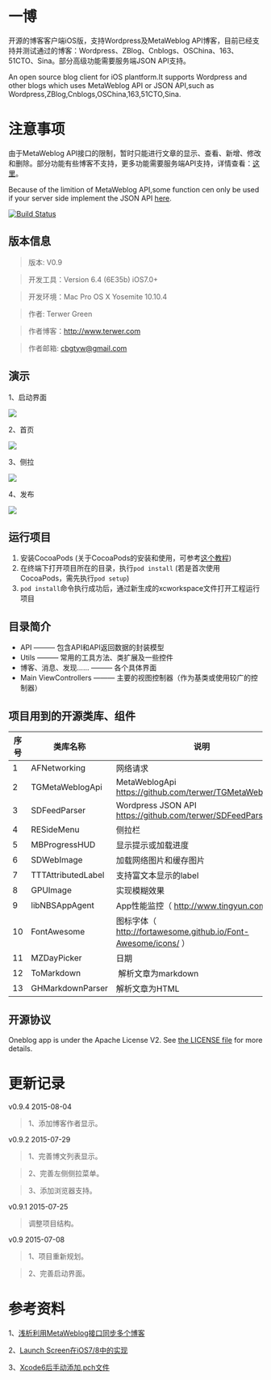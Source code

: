 # 一博
开源的博客客户端iOS版，支持Wordpress及MetaWeblog API博客，目前已经支持并测试通过的博客：Wordpress、ZBlog、Cnblogs、OSChina、163、51CTO、Sina。部分高级功能需要服务端JSON API支持。

An open source blog client for iOS plantform.It supports Wordpress and other blogs which uses MetaWeblog API or JSON API,such as Wordpress,ZBlog,Cnblogs,OSChina,163,51CTO,Sina.

# 注意事项

由于MetaWeblog API接口的限制，暂时只能进行文章的显示、查看、新增、修改和删除。部分功能有些博客不支持，更多功能需要服务端API支持，详情查看：[这里](https://github.com/terwer/SDFeedParser)。

Because of the limition of MetaWeblog API,some function cen only be used if your server side implement the JSON API [here](https://github.com/terwer/SDFeedParser).

[![Build Status](https://api.travis-ci.org/terwer/OneblogiOS.svg)](https://travis-ci.org/terwer/OneblogiOS)

版本信息
-------
>版本: V0.9

>开发工具：Version 6.4 (6E35b) iOS7.0+

>开发环境：Mac Pro OS X Yosemite 10.10.4

>作者: Terwer Green

>作者博客：http://www.terwer.com

>作者邮箱: cbgtyw@gmail.com

演示
---
1、启动界面

![](Images/0.png)

2、首页

![](Images/1.png)

3、侧拉

![](Images/2.png)

4、发布

![](Images/3.png)

## 运行项目
1. 安装CocoaPods (关于CocoaPods的安装和使用，可参考[这个教程](http://blog.devtang.com/blog/2014/05/25/use-cocoapod-to-manage-ios-lib-dependency/))
2. 在终端下打开项目所在的目录，执行```pod install``` (若是首次使用CocoaPods，需先执行```pod setup```)
3. ```pod install```命令执行成功后，通过新生成的xcworkspace文件打开工程运行项目

## 目录简介
* API ——— 包含API和API返回数据的封装模型
* Utils ——— 常用的工具方法、类扩展及一些控件
* 博客、消息、发现...... ——— 各个具体界面
* Main ViewControllers ——— 主要的视图控制器（作为基类或使用较广的控制器）

## 项目用到的开源类库、组件

序号 | 类库名称 | 说明
------------- | ------------- | -------------
1             | AFNetworking  | 网络请求
2            | TGMetaWeblogApi | MetaWeblogApi https://github.com/terwer/TGMetaWeblogApi
3            | SDFeedParser | Wordpress JSON API https://github.com/terwer/SDFeedParser
4             | RESideMenu       | 侧拉栏
5             | MBProgressHUD    | 显示提示或加载进度
6             | SDWebImage       | 加载网络图片和缓存图片
7             | TTTAttributedLabel | 支持富文本显示的label
8             | GPUImage         | 实现模糊效果
9             | libNBSAppAgent | App性能监控（ http://www.tingyun.com/ ）
10            | FontAwesome      | 图标字体（ http://fortawesome.github.io/Font-Awesome/icons/ ）
11            | MZDayPicker      | 日期
12            | ToMarkdown       | 解析文章为markdown
13            | GHMarkdownParser  |解析文章为HTML

## 开源协议
Oneblog app is under the Apache License V2. See [the LICENSE file](https://github.com/terwer/OneblogiOS/blob/master/LICENSE.md) for more details.

更新记录
======
v0.9.4 2015-08-04

>1、添加博客作者显示。

v0.9.2 2015-07-29

>1、完善博文列表显示。

>2、完善左侧侧拉菜单。

>3、添加浏览器支持。

v0.9.1 2015-07-25

>调整项目结构。

v0.9 2015-07-08

>1、项目重新规划。  

>2、完善启动界面。

参考资料  
=======

1、[浅析利用MetaWeblog接口同步多个博客](http://developer.51cto.com/art/200907/135453.htm)

2、[Launch Screen在iOS7/8中的实现](http://blog.shiqichan.com/Launch-Screen-in-iOS-7-and-8/)

3、[Xcode6后手动添加.pch文件](http://www.bkjia.com/Androidjc/979939.html)
